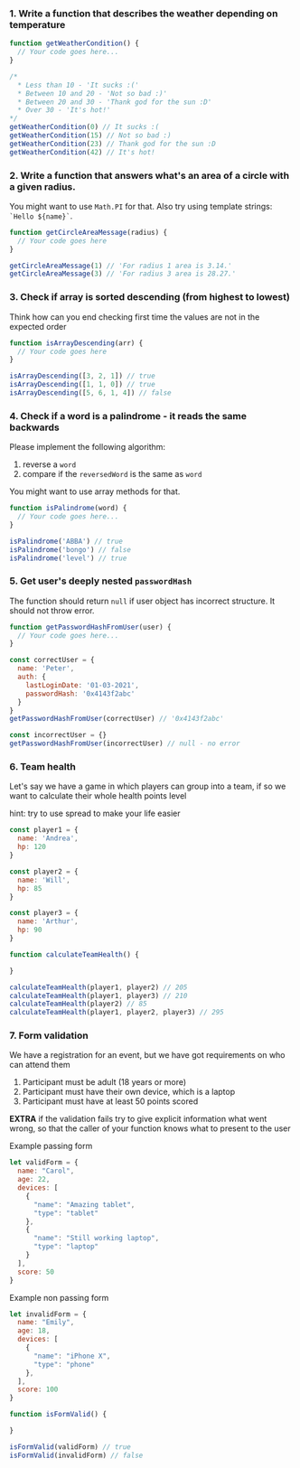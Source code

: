 ### 1. Write a function that describes the weather depending on temperature
```js
function getWeatherCondition() {
  // Your code goes here...
}

/*
  * Less than 10 - 'It sucks :('
  * Between 10 and 20 - 'Not so bad :)'
  * Between 20 and 30 - 'Thank god for the sun :D'
  * Over 30 - 'It's hot!'
*/
getWeatherCondition(0) // It sucks :(
getWeatherCondition(15) // Not so bad :)
getWeatherCondition(23) // Thank god for the sun :D
getWeatherCondition(42) // It's hot!
```

### 2. Write a function that answers what's an area of a circle with a given radius.
You might want to use `Math.PI` for that. Also try using template strings: `` `Hello ${name}` ``.
```js
function getCircleAreaMessage(radius) {
  // Your code goes here
}

getCircleAreaMessage(1) // 'For radius 1 area is 3.14.'
getCircleAreaMessage(3) // 'For radius 3 area is 28.27.'
```

### 3. Check if array is sorted descending (from highest to lowest)
Think how can you end checking first time the values are not in the expected order
```js
function isArrayDescending(arr) {
  // Your code goes here
}

isArrayDescending([3, 2, 1]) // true
isArrayDescending([1, 1, 0]) // true
isArrayDescending([5, 6, 1, 4]) // false
```


### 4. Check if a word is a palindrome - it reads the same backwards
Please implement the following algorithm:
1. reverse a `word`
2. compare if the `reversedWord` is the same as `word`

You might want to use array methods for that.
```js
function isPalindrome(word) {
  // Your code goes here...
}

isPalindrome('ABBA') // true
isPalindrome('bongo') // false
isPalindrome('level') // true
```


### 5. Get user's deeply nested `passwordHash`
The function should return `null` if user object has incorrect structure.
It should not throw error.
```js
function getPasswordHashFromUser(user) {
  // Your code goes here...
}

const correctUser = {
  name: 'Peter',
  auth: {
    lastLoginDate: '01-03-2021',
    passwordHash: '0x4143f2abc'
  }
}
getPasswordHashFromUser(correctUser) // '0x4143f2abc'

const incorrectUser = {}
getPasswordHashFromUser(incorrectUser) // null - no error
```

### 6. Team health
Let's say we have a game in which players can group into a team,
if so we want to calculate their whole health points level

hint: try to use spread to make your life easier

``` js
const player1 = { 
  name: 'Andrea',
  hp: 120
}

const player2 = { 
  name: 'Will',
  hp: 85
}

const player3 = {
  name: 'Arthur',
  hp: 90
}

function calculateTeamHealth() { 

}

calculateTeamHealth(player1, player2) // 205
calculateTeamHealth(player1, player3) // 210
calculateTeamHealth(player2) // 85
calculateTeamHealth(player1, player2, player3) // 295
```

### 7. Form validation

We have a registration for an event, but we have got requirements on who can attend them
1. Participant must be adult (18 years or more)
2. Participant must have their own device, which is a laptop
3. Participant must have at least 50 points scored


**EXTRA** if the validation fails try to give explicit information what went wrong, so that the caller of your function knows what to present to the user

Example passing form
```js
let validForm = { 
  name: "Carol",
  age: 22,
  devices: [
    {
      "name": "Amazing tablet",
      "type": "tablet"
    },
    {
      "name": "Still working laptop",
      "type": "laptop"
    }
  ],
  score: 50
}
```

Example non passing form
```js
let invalidForm = { 
  name: "Emily",
  age: 18,
  devices: [
    {
      "name": "iPhone X",
      "type": "phone"
    },
  ],
  score: 100
}
```

``` js
function isFormValid() { 

}

isFormValid(validForm) // true
isFormValid(invalidForm) // false
```